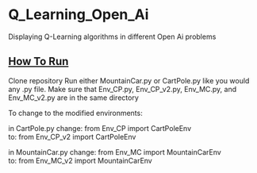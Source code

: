 # Q_Learning_Open_Ai
Displaying Q-Learning algorithms in different Open Ai problems

<u>How To Run</u>
----------
Clone repository
Run either MountainCar.py or CartPole.py like you would any .py file.
Make sure that Env_CP.py, Env_CP_v2.py, Env_MC.py, and Env_MC_v2.py are in the same directory

To change to the modified environments:

in CartPole.py change: from Env_CP import CartPoleEnv <br />
to: from Env_CP_v2 import CartPoleEnv

in MountainCar.py change: from Env_MC import MountainCarEnv <br />
to: from Env_MC_v2 import MountainCarEnv
